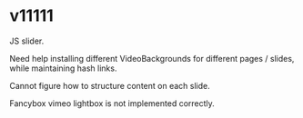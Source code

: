 v11111
======
JS slider.

Need help installing different VideoBackgrounds for different pages / slides, while maintaining hash links.

Cannot figure how to structure content on each slide.

Fancybox vimeo lightbox is not implemented correctly.
